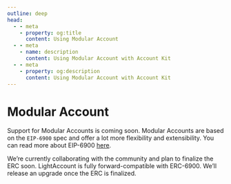 ```yaml
---
outline: deep
head:
  - - meta
    - property: og:title
      content: Using Modular Account
  - - meta
    - name: description
      content: Using Modular Account with Account Kit
  - - meta
    - property: og:description
      content: Using Modular Account with Account Kit
---
```


# Modular Account

Support for Modular Accounts is coming soon. Modular Accounts are based on the `EIP-6900` spec and offer a lot more flexibility and extensibility. You can read more about EIP-6900 [here](/erc-6900).

We’re currently collaborating with the community and plan to finalize the ERC soon. LightAccount is fully forward-compatible with ERC-6900. We’ll release an upgrade once the ERC is finalized.
